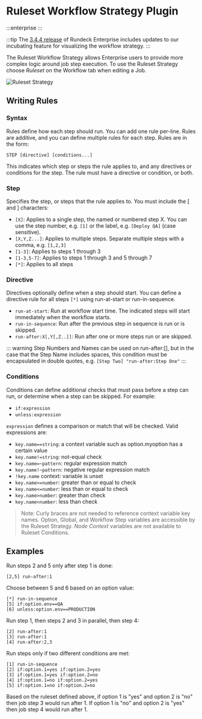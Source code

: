 # Ruleset Workflow Strategy Plugin

:::enterprise
:::

:::tip
The [3.4.4 release](/history/3_4_x/version-3.4.4.md) of Rundeck Enterprise includes updates to our incubating feature for visualizing the workflow strategy.
:::

The Ruleset Workflow Strategy allows Enterprise users to provide more complex logic around job step execution.  To use the Ruleset Strategy choose _Ruleset_ on the Workflow tab when editing a Job.

![Ruleset Strategy](@assets/img/relnotes-344-rulesetdesigner.gif)

## Writing Rules

### Syntax

Rules define how each step should run. You can add one rule per-line. Rules are additive, and you can define multiple rules for each step.
Rules are in the form:

```
STEP [directive] [conditions...]
```

This indicates which step or steps the rule applies to, and any directives or conditions for the step.
The rule must have a directive or condition, or both.

### Step

Specifies the step, or steps that the rule applies to. You must include the [ and ] characters:

- `[X]`: Applies to a single step, the named or numbered step X. You can use the step number, e.g. `[1]` or the label, e.g. `[Deploy QA]` (case sensitive).
- `[X,Y,Z...]`: Applies to multiple steps. Separate multiple steps with a comma, e.g. `[1,2,3]`
- `[1-3]`: Applies to steps 1 through 3
- `[1-3,5-7]`: Applies to steps 1 through 3 and 5 through 7
- `[*]`: Applies to all steps

### Directive

Directives optionally define when a step should start. You can define a directive rule for all steps `[*]` using run-at-start or run-in-sequence.

- `run-at-start`: Run at workflow start time. The indicated steps will start immediately when the workflow starts.
- `run-in-sequence`: Run after the previous step in sequence is run or is skipped.
- `run-after:X[,Y[,Z..]]`: Run after one or more steps run or are skipped.

::: warning
Step Numbers and Names can be used on run-after:[], but in the case that the Step Name includes spaces, this condition must be encapsulated in double quotes, e.g. `[Step Two] "run-after:Step One"`
:::

### Conditions

Conditions can define additional checks that must pass before a step can run, or determine when a step can be skipped. For example:

- `if:expression`
- `unless:expression`

`expression` defines a comparison or match that will be checked. Valid expressions are:

- `key.name==string`: a context variable such as option.myoption has a certain value
- `key.name!=string`: not-equal check
- `key.name=~pattern`: regular expression match
- `key.name!~pattern`: negative regular expression match
- `!key.name` context: variable is unset
- `key.name>=number`: greater than or equal to check
- `key.name<=number`: less than or equal to check
- `key.name>number`: greater than check
- `key.name<number`: less than check

> Note: Curly braces are not needed to reference context variable key names.  Option, Global, and Workflow Step variables are accessible by the Ruleset Strategy.  _Node Context_ variables are not available to Ruleset Conditions. 

## Examples

Run steps 2 and 5 only after step 1 is done:

```
[2,5] run-after:1
```

Choose between 5 and 6 based on an option value:

```
[*] run-in-sequence
[5] if:option.env==QA
[6] unless:option.env==PRODUCTION
```

Run step 1, then steps 2 and 3 in parallel, then step 4:

```
[2] run-after:1
[3] run-after:1
[4] run-after:2,3
```
Run steps only if two different conditions are met:
```
[1] run-in-sequence
[2] if:option.1=yes if:option.2=yes
[3] if:option.1=yes if:option.2=no
[4] if:option.1=no if:option.2=yes
[5] if:option.1=no if:option.2=no
```
Based on the ruleset defined above, if option 1 is "yes" and option 2 is "no" then job step 3 would run after 1. If option 1 is "no" and option 2 is "yes" then job step 4 would run after 1.
